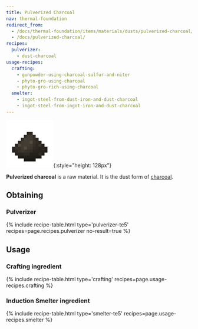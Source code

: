 ```yaml
---
title: Pulverized Charcoal
nav: thermal-foundation
redirect_from:
  - /docs/thermal-foundation/items/materials/dusts/pulverized-charcoal/
  - /docs/pulverized-charcoal/
recipes:
  pulverizer:
    - dust-charcoal
usage-recipes:
  crafting:
    - gunpowder-using-charcoal-sulfur-and-niter
    - phyto-gro-using-charcoal
    - phyto-gro-rich-using-charcoal
  smelter:
    - ingot-steel-from-dust-iron-and-dust-charcoal
    - ingot-steel-from-ingot-iron-and-dust-charcoal
---
```


![Pulverized charcoal](/assets/images/thermal-foundation/dust-charcoal.png){:style="height: 128px"}


**Pulverized charcoal** is a raw material. It is the dust form of
[charcoal](https://minecraft.gamepedia.com/Charcoal).


Obtaining
---------

### Pulverizer
{% include recipe-table.html type='pulverizer-te5' recipes=page.recipes.pulverizer no-result=true %}


Usage
-----

### Crafting ingredient
{% include recipe-table.html type='crafting' recipes=page.usage-recipes.crafting %}

### Induction Smelter ingredient
{% include recipe-table.html type='smelter-te5' recipes=page.usage-recipes.smelter %}
